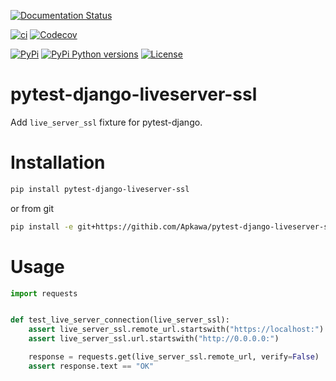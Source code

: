 [![Documentation Status](https://readthedocs.org/projects/pytest-django-liveserver-ssl/badge/?version=latest)](https://pytest-django-liveserver-ssl.readthedocs.io/en/latest/?badge=latest)

[![ci](https://github.com/Apkawa/pytest-django-liveserver-ssl/actions/workflows/ci.yml/badge.svg)](https://github.com/Apkawa/pytest-django-liveserver-ssl/actions/workflows/ci.yml)
[![Codecov](https://codecov.io/gh/Apkawa/pytest-django-liveserver-ssl/branch/master/graph/badge.svg)](https://codecov.io/gh/Apkawa/pytest-django-liveserver-ssl) </br>

[![PyPi](https://img.shields.io/pypi/v/pytest-django-liveserver-ssl.svg)](https://pypi.python.org/pypi/pytest-django-liveserver-ssl)
[![PyPi Python versions](https://img.shields.io/pypi/pyversions/pytest-django-liveserver-ssl.svg)](https://pypi.python.org/pypi/pytest-django-liveserver-ssl)
[![License](https://img.shields.io/badge/license-MIT-blue.svg)](LICENSE)</br>

# pytest-django-liveserver-ssl

Add `live_server_ssl` fixture for pytest-django.

# Installation

```bash
pip install pytest-django-liveserver-ssl
```

or from git

```bash
pip install -e git+https://githib.com/Apkawa/pytest-django-liveserver-ssl.git@master#egg=pytest-django-liveserver-ssl
```

# Usage

```python
import requests


def test_live_server_connection(live_server_ssl):
    assert live_server_ssl.remote_url.startswith("https://localhost:")
    assert live_server_ssl.url.startswith("http://0.0.0.0:")

    response = requests.get(live_server_ssl.remote_url, verify=False)
    assert response.text == "OK"
```
